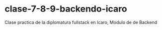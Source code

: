 # clase-7-8-9-backendo-icaro

Clase practica de la diplomatura fullstack en Icaro, Modulo de de Backend
